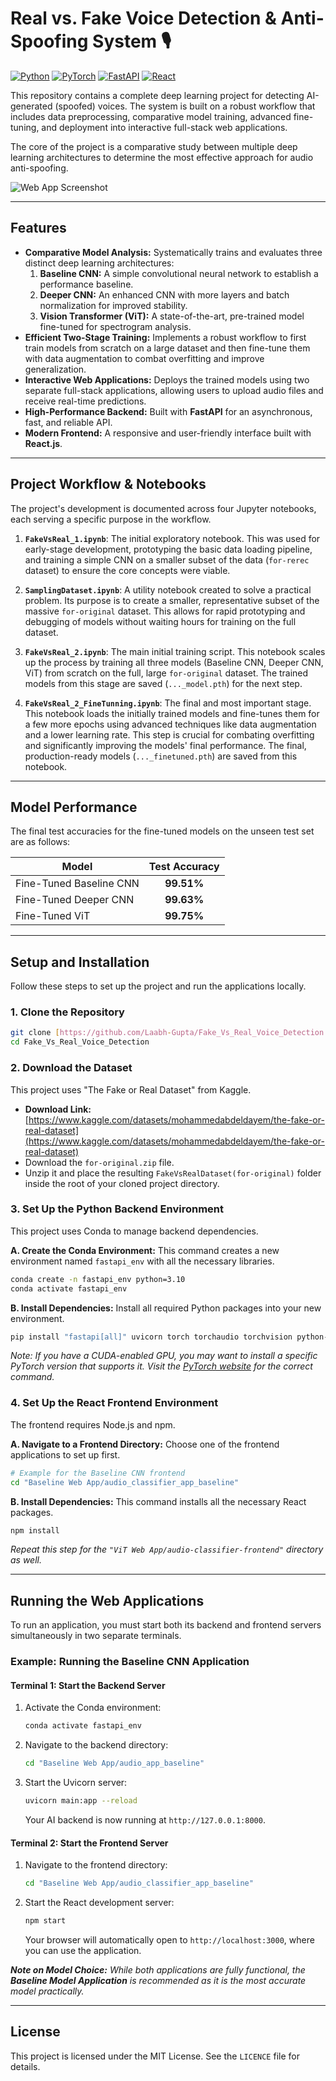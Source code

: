 # Real vs. Fake Voice Detection & Anti-Spoofing System 🎙️

[![Python](https://img.shields.io/badge/Python-3.10%2B-blue?style=for-the-badge&logo=python)](https://www.python.org/) [![PyTorch](https://img.shields.io/badge/PyTorch-2.0%2B-orange?style=for-the-badge&logo=pytorch)](https://pytorch.org/) [![FastAPI](https://img.shields.io/badge/FastAPI-0.95%2B-green?style=for-the-badge&logo=fastapi)](https://fastapi.tiangolo.com/) [![React](https://img.shields.io/badge/React-18.0%2B-blue?style=for-the-badge&logo=react)](https://reactjs.org/)

This repository contains a complete deep learning project for detecting AI-generated (spoofed) voices. The system is built on a robust workflow that includes data preprocessing, comparative model training, advanced fine-tuning, and deployment into interactive full-stack web applications.

The core of the project is a comparative study between multiple deep learning architectures to determine the most effective approach for audio anti-spoofing.

<!-- It's highly recommended to add a screenshot of your running web app here! -->
![Web App Screenshot](.assets/image.png)

---

## Features

-   **Comparative Model Analysis:** Systematically trains and evaluates three distinct deep learning architectures:
    1.  **Baseline CNN:** A simple convolutional neural network to establish a performance baseline.
    2.  **Deeper CNN:** An enhanced CNN with more layers and batch normalization for improved stability.
    3.  **Vision Transformer (ViT):** A state-of-the-art, pre-trained model fine-tuned for spectrogram analysis.
-   **Efficient Two-Stage Training:** Implements a robust workflow to first train models from scratch on a large dataset and then fine-tune them with data augmentation to combat overfitting and improve generalization.
-   **Interactive Web Applications:** Deploys the trained models using two separate full-stack applications, allowing users to upload audio files and receive real-time predictions.
-   **High-Performance Backend:** Built with **FastAPI** for an asynchronous, fast, and reliable API.
-   **Modern Frontend:** A responsive and user-friendly interface built with **React.js**.

---

## Project Workflow & Notebooks

The project's development is documented across four Jupyter notebooks, each serving a specific purpose in the workflow.

1.  **`FakeVsReal_1.ipynb`**: The initial exploratory notebook. This was used for early-stage development, prototyping the basic data loading pipeline, and training a simple CNN on a smaller subset of the data (`for-rerec` dataset) to ensure the core concepts were viable.

2.  **`SamplingDataset.ipynb`**: A utility notebook created to solve a practical problem. Its purpose is to create a smaller, representative subset of the massive `for-original` dataset. This allows for rapid prototyping and debugging of models without waiting hours for training on the full dataset.

3.  **`FakeVsReal_2.ipynb`**: The main initial training script. This notebook scales up the process by training all three models (Baseline CNN, Deeper CNN, ViT) from scratch on the full, large `for-original` dataset. The trained models from this stage are saved (`..._model.pth`) for the next step.

4.  **`FakeVsReal_2_FineTunning.ipynb`**: The final and most important stage. This notebook loads the initially trained models and fine-tunes them for a few more epochs using advanced techniques like data augmentation and a lower learning rate. This step is crucial for combating overfitting and significantly improving the models' final performance. The final, production-ready models (`..._finetuned.pth`) are saved from this notebook.

---

## Model Performance

The final test accuracies for the fine-tuned models on the unseen test set are as follows:

| Model                     | Test Accuracy |
| ------------------------- | :-----------: |
| Fine-Tuned Baseline CNN   |    **99.51%** |
| Fine-Tuned Deeper CNN     |    **99.63%** |
| Fine-Tuned ViT            |    **99.75%** |

---

## Setup and Installation

Follow these steps to set up the project and run the applications locally.

### 1. Clone the Repository

```bash
git clone [https://github.com/Laabh-Gupta/Fake_Vs_Real_Voice_Detection.git](https://github.com/Laabh-Gupta/Fake_Vs_Real_Voice_Detection.git)
cd Fake_Vs_Real_Voice_Detection
```

### 2. Download the Dataset

This project uses "The Fake or Real Dataset" from Kaggle.

-   **Download Link:** [https://www.kaggle.com/datasets/mohammedabdeldayem/the-fake-or-real-dataset](https://www.kaggle.com/datasets/mohammedabdeldayem/the-fake-or-real-dataset)
-   Download the `for-original.zip` file.
-   Unzip it and place the resulting `FakeVsRealDataset(for-original)` folder inside the root of your cloned project directory.

### 3. Set Up the Python Backend Environment

This project uses Conda to manage backend dependencies.

**A. Create the Conda Environment:**
This command creates a new environment named `fastapi_env` with all the necessary libraries.

```bash
conda create -n fastapi_env python=3.10
conda activate fastapi_env
```

**B. Install Dependencies:**
Install all required Python packages into your new environment.

```bash
pip install "fastapi[all]" uvicorn torch torchaudio torchvision python-multipart SoundFile
```
*Note: If you have a CUDA-enabled GPU, you may want to install a specific PyTorch version that supports it. Visit the [PyTorch website](https://pytorch.org/get-started/locally/) for the correct command.*

### 4. Set Up the React Frontend Environment

The frontend requires Node.js and npm.

**A. Navigate to a Frontend Directory:**
Choose one of the frontend applications to set up first.

```bash
# Example for the Baseline CNN frontend
cd "Baseline Web App/audio_classifier_app_baseline"
```

**B. Install Dependencies:**
This command installs all the necessary React packages.

```bash
npm install
```
*Repeat this step for the `"ViT Web App/audio-classifier-frontend"` directory as well.*

---

## Running the Web Applications

To run an application, you must start both its backend and frontend servers simultaneously in two separate terminals.

### Example: Running the Baseline CNN Application

#### Terminal 1: Start the Backend Server

1.  Activate the Conda environment:
    ```bash
    conda activate fastapi_env
    ```
2.  Navigate to the backend directory:
    ```bash
    cd "Baseline Web App/audio_app_baseline"
    ```
3.  Start the Uvicorn server:
    ```bash
    uvicorn main:app --reload
    ```
    Your AI backend is now running at `http://127.0.0.1:8000`.

#### Terminal 2: Start the Frontend Server

1.  Navigate to the frontend directory:
    ```bash
    cd "Baseline Web App/audio_classifier_app_baseline"
    ```
2.  Start the React development server:
    ```bash
    npm start
    ```
    Your browser will automatically open to `http://localhost:3000`, where you can use the application.

***Note on Model Choice:*** *While both applications are fully functional, the **Baseline Model Application** is recommended as it is the most accurate model practically.*

---

## License

This project is licensed under the MIT License. See the `LICENCE` file for details.